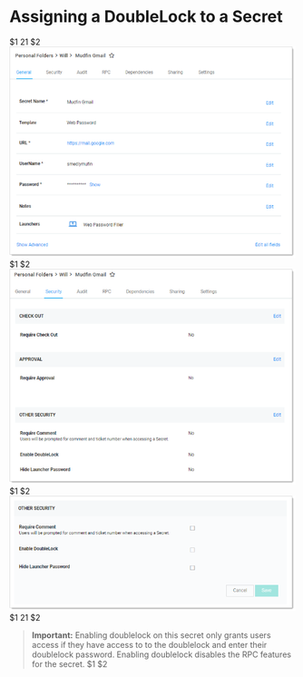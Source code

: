 [title]: # (Assigning a DoubleLock to a Secret)
[tags]: # (DoubleLock)
[priority]: # (1000)

# Assigning a DoubleLock to a Secret
$1
$2$1
$2
   ![1557329052453](images/1557329052453.png)
$1
$2
   ![1557329113197](images/1557329113197.png)
$1
$2
   ![1557329250587](images/1557329250587.png)
$1
$2$1
$2
   > **Important:**  Enabling doublelock on this secret only grants users access if they have access to to the doublelock and enter their doublelock password. Enabling doublelock disables the RPC features for the secret.
$1
$2